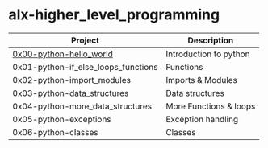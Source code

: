 # alx-higher_level_programming
 Project                          | Description                          |
 |----------------------------------|--------------------------------------|
|[0x00-python-hello_world](https://github.com/Ambogo2/alx-higher_level_programming/tree/master/0x00-python-hello_world)  |Introduction to python |
| 0x01-python-if_else_loops_functions   | Functions   |
| 0x02-python-import_modules    | Imports & Modules                    |
| 0x03-python-data_structures                 | Data structures     |
| 0x04-python-more_data_structures | More Functions & loops               |
|0x05-python-exceptions    | Exception handling          |
| 0x06-python-classes     | Classes      |

